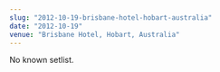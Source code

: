 ```yaml
---
slug: "2012-10-19-brisbane-hotel-hobart-australia"
date: "2012-10-19"
venue: "Brisbane Hotel, Hobart, Australia"
---
```


No known setlist.
